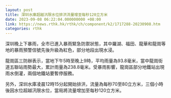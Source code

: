 ```yaml
---
layout: post
title: 深圳水庫超越汛限水位排洪流量增至每秒120立方米
date: 2023-09-08 06:22:04.000000000 +08:00
link: https://news.rthk.hk/rthk/ch/component/k2/1717288-20230908.htm
categories: rthk
---
```


深圳晚上下暴雨，全市已進入暴雨緊急防禦狀態，其中羅湖、福田、龍華和龍崗等地的暴雨預警信號先後升級為紅色，部分地段出現水浸。

龍崗區三防辦表示，當地下午5時至晚上9時，平均雨量為93.8毫米，當中龍崗街道五聯站雨勢最大，累計雨量為238.8毫米。受暴雨影響，龍崗區部分地鐵站出現雨水倒灌，兩個地鐵站要暫停服務。

另外，深圳水庫凌晨12時15分起開始排洪，流量為每秒70至80立方米，三個小時後因水位超越汛限水位，當局將流量增加至每秒120立方米。
